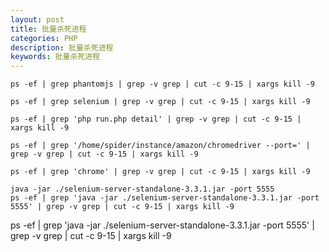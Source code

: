 ```yaml
---
layout: post
title: 批量杀死进程
categories: PHP
description: 批量杀死进程
keywords: 批量杀死进程
---
```


```
ps -ef | grep phantomjs | grep -v grep | cut -c 9-15 | xargs kill -9
```

```
ps -ef | grep selenium | grep -v grep | cut -c 9-15 | xargs kill -9
```

```
ps -ef | grep 'php run.php detail' | grep -v grep | cut -c 9-15 | xargs kill -9
```

```
ps -ef | grep '/home/spider/instance/amazon/chromedriver --port=' | grep -v grep | cut -c 9-15 | xargs kill -9
```

```
ps -ef | grep 'chrome' | grep -v grep | cut -c 9-15 | xargs kill -9
```

```
java -jar ./selenium-server-standalone-3.3.1.jar -port 5555
ps -ef | grep 'java -jar ./selenium-server-standalone-3.3.1.jar -port 5555' | grep -v grep | cut -c 9-15 | xargs kill -9
```


ps -ef | grep 'java -jar ./selenium-server-standalone-3.3.1.jar -port 5555' | grep -v grep | cut -c 9-15 | xargs kill -9

